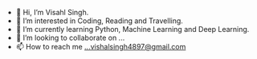 - 👋 Hi, I’m Visahl Singh.
- 👀 I’m interested in Coding, Reading and Travelling.
- 🌱 I’m currently learning Python, Machine Learning and Deep Learning.
- 💞️ I’m looking to collaborate on ...
- 📫 How to reach me ...vishalsingh4897@gmail.com

<!---
vishal4897/vishal4897 is a ✨ special ✨ repository because its `README.md` (this file) appears on your GitHub profile.
You can click the Preview link to take a look at your changes.
--->
